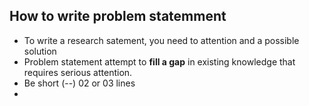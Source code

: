 ## How to write problem statemment
- To write a research satement, you need to attention and a possible solution
- Problem statement attempt to __fill a gap__ in existing knowledge that requires serious attention.
- Be short (--) 02 or 03 lines
- 
